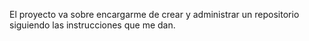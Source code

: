 El proyecto va sobre encargarme de crear y administrar un repositorio siguiendo las instrucciones
que me dan. 
